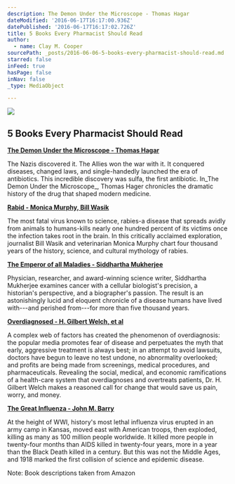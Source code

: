 ```yaml
---
description: The Demon Under the Microscope - Thomas Hagar
dateModified: '2016-06-17T16:17:00.936Z'
datePublished: '2016-06-17T16:17:02.726Z'
title: 5 Books Every Pharmacist Should Read
author:
  - name: Clay M. Cooper
sourcePath: _posts/2016-06-06-5-books-every-pharmacist-should-read.md
starred: false
inFeed: true
hasPage: false
inNav: false
_type: MediaObject

---
```

<article style=""><img src="https://s3-us-west-2.amazonaws.com/the-grid-img/p/fddfaa6a6be57c01d2fd2013729ec1d65f3e8813.jpg" /><h1>5 Books Every Pharmacist Should Read</h1></article>

**[The Demon Under the Microscope - Thomas Hagar][0]**

The Nazis discovered it. The Allies won the war with it. It conquered diseases, changed laws, and single-handedly launched the era of antibiotics. This incredible discovery was sulfa, the first antibiotic. In_The Demon Under the Microscope_, Thomas Hager chronicles the dramatic history of the drug that shaped modern medicine.

**[Rabid - Monica Murphy, Bill Wasik][1]**

The most fatal virus known to science, rabies-a disease that spreads avidly from animals to humans-kills nearly one hundred percent of its victims once the infection takes root in the brain. In this critically acclaimed exploration, journalist Bill Wasik and veterinarian Monica Murphy chart four thousand years of the history, science, and cultural mythology of rabies.

**[The Emperor of all Maladies - Siddhartha Mukherjee][2]**

Physician, researcher, and award-winning science writer, Siddhartha Mukherjee examines cancer with a cellular biologist's precision, a historian's perspective, and a biographer's passion. The result is an astonishingly lucid and eloquent chronicle of a disease humans have lived with---and perished from---for more than five thousand years.

**[Overdiagnosed - H. Gilbert Welch, et al][3]**

A complex web of factors has created the phenomenon of overdiagnosis: the popular media promotes fear of disease and perpetuates the myth that early, aggressive treatment is always best; in an attempt to avoid lawsuits, doctors have begun to leave no test undone, no abnormality overlooked; and profits are being made from screenings, medical procedures, and pharmaceuticals. Revealing the social, medical, and economic ramifications of a health-care system that overdiagnoses and overtreats patients, Dr. H. Gilbert Welch makes a reasoned call for change that would save us pain, worry, and money.

**[The Great Influenza - John M. Barry][4]**

At the height of WWI, history's most lethal influenza virus erupted in an army camp in Kansas, moved east with American troops, then exploded, killing as many as 100 million people worldwide. It killed more people in twenty-four months than AIDS killed in twenty-four years, more in a year than the Black Death killed in a century. But this was not the Middle Ages, and 1918 marked the first collision of science and epidemic disease.

Note: Book descriptions taken from Amazon

[0]: https://www.amazon.com/Demon-Under-Microscope-Battlefield-Hospitals/dp/1400082145/ref=sr_1_1?s=books&ie=UTF8&qid=1466180048&sr=1-1&keywords=the+demon+under+the+microscope
[1]: https://www.amazon.com/Rabid-Cultural-History-Worlds-Diabolical/dp/0143123572/ref=sr_1_1?s=books&ie=UTF8&qid=1466180106&sr=1-1&keywords=rabid
[2]: https://www.amazon.com/Emperor-All-Maladies-Biography-Cancer/dp/1439170916/ref=sr_1_1?s=books&ie=UTF8&qid=1466180136&sr=1-1&keywords=the+emperor+of+all+maladies
[3]: https://www.amazon.com/Overdiagnosed-Making-People-Pursuit-Health/dp/0807021997/ref=sr_1_1?s=books&ie=UTF8&qid=1466180170&sr=1-1&keywords=overdiagnosed
[4]: https://www.amazon.com/Great-Influenza-Deadliest-Pandemic-History/dp/0143036491/ref=sr_1_1?s=books&ie=UTF8&qid=1466180204&sr=1-1&keywords=the+great+influenza